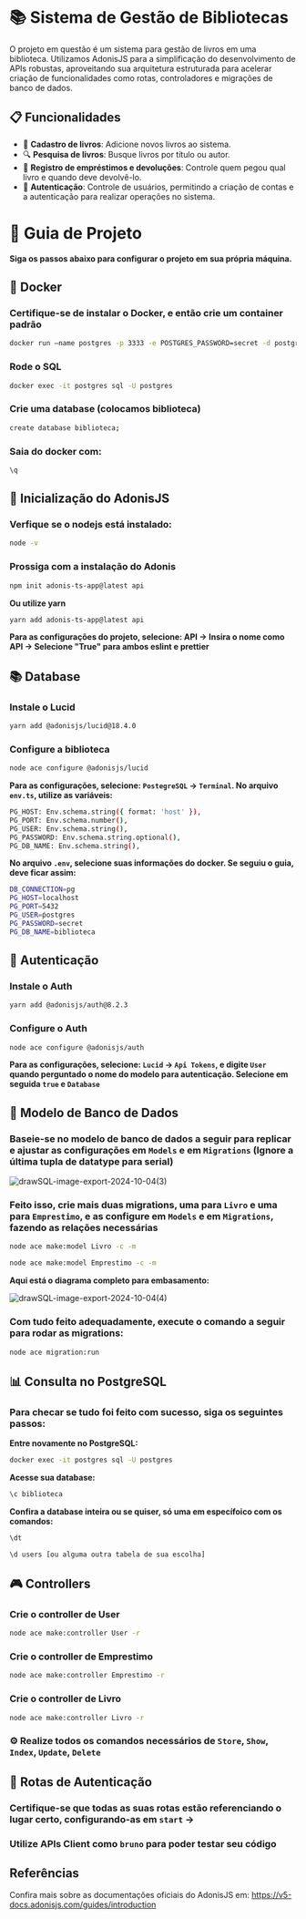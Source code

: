 # 📚 Sistema de Gestão de Bibliotecas

O projeto em questão é um sistema para gestão de livros em uma biblioteca. Utilizamos AdonisJS para a simplificação do desenvolvimento de APIs robustas, aproveitando sua arquitetura estruturada para acelerar criação de funcionalidades como rotas, controladores e migrações de banco de dados. 

## 📋 Funcionalidades

- 📕 **Cadastro de livros**: Adicione novos livros ao sistema.
- 🔍 **Pesquisa de livros**: Busque livros por título ou autor.
- 📝 **Registro de empréstimos e devoluções**: Controle quem pegou qual livro e quando deve devolvê-lo.
- 🔐 **Autenticação**: Controle de usuários, permitindo a criação de contas e a autenticação para realizar operações no sistema.

# 🚀 Guia de Projeto

**Siga os passos abaixo para configurar o projeto em sua própria máquina.**
## **🐳 Docker**

### Certifique-se de instalar o Docker, e então crie um container padrão

```bash
docker run –name postgres -p 3333 -e POSTGRES_PASSWORD=secret -d postgres

```

### Rode o SQL 
```bash
docker exec -it postgres sql -U postgres
```

### Crie uma database (colocamos biblioteca)
```bash
create database biblioteca;
```

### Saia do docker com:
```bash
\q
```
## 🏁 Inicialização do AdonisJS

### Verfique se o nodejs está instalado:

```bash
node -v

```
### Prossiga com a instalação do Adonis

```bash
npm init adonis-ts-app@latest api
```
**Ou utilize yarn**

```bash
yarn add adonis-ts-app@latest api
```
**Para as configurações do projeto, selecione: API -> Insira o nome como API -> Selecione "True" para ambos eslint e prettier**

## 📚 Database

### Instale o Lucid

```bash
yarn add @adonisjs/lucid@18.4.0
```
### Configure a biblioteca

```bash
node ace configure @adonisjs/lucid
```
**Para as configurações, selecione: `PostegreSQL` -> `Terminal`.
No arquivo `env.ts`, utilize as variáveis:**

```bash
PG_HOST: Env.schema.string({ format: 'host' }),
PG_PORT: Env.schema.number(),
PG_USER: Env.schema.string(),
PG_PASSWORD: Env.schema.string.optional(),
PG_DB_NAME: Env.schema.string(),
```

**No arquivo `.env`, selecione suas informações do docker. Se seguiu o guia, deve ficar assim:**
```bash
DB_CONNECTION=pg
PG_HOST=localhost
PG_PORT=5432
PG_USER=ṕostgres
PG_PASSWORD=secret
PG_DB_NAME=biblioteca
```

## 🔐 Autenticação

### Instale o Auth
```bash
yarn add @adonisjs/auth@8.2.3
```
### Configure o Auth
```bash
node ace configure @adonisjs/auth
```
**Para as configurações, selecione: `Lucid` -> `Api Tokens`, e digite `User` quando perguntado o nome do modelo para autenticação. Selecione em seguida `true` e `Database`**

## 🎲 Modelo de Banco de Dados
### Baseie-se no modelo de banco de dados a seguir para replicar e ajustar as configurações em `Models` e em `Migrations` (Ignore a última tupla de datatype para serial)


![drawSQL-image-export-2024-10-04(3)](https://github.com/user-attachments/assets/17abd06a-6926-41bc-9457-bdaea95ce665)


### Feito isso, crie mais duas migrations, uma para `Livro` e uma para `Emprestimo`, e as configure em `Models` e em `Migrations`, fazendo as relações necessárias
```bash
node ace make:model Livro -c -m
```
```bash
node ace make:model Emprestimo -c -m
```
**Aqui está o diagrama completo para embasamento:**

![drawSQL-image-export-2024-10-04(4)](https://github.com/user-attachments/assets/5d18197c-a093-4318-8aa9-46a5e8c3b058)


### Com tudo feito adequadamente, execute o comando a seguir para rodar as migrations:
```bash
node ace migration:run
```
## 📊 Consulta no PostgreSQL
### Para checar se tudo foi feito com sucesso, siga os seguintes passos:
**Entre novamente no PostgreSQL:**
```bash
docker exec -it postgres sql -U postgres
```
**Acesse sua database:**
```bash
\c biblioteca
```
**Confira a database inteira ou se quiser, só uma em específoico com os comandos:**
```bash
\dt
```
```bash
\d users [ou alguma outra tabela de sua escolha]
```

## 🎮 Controllers
### Crie o controller de User
```bash
node ace make:controller User -r
```
### Crie o controller de Emprestimo
```bash
node ace make:controller Emprestimo -r
```
### Crie o controller de Livro
```bash
node ace make:controller Livro -r
```

### ⚙️ Realize todos os comandos necessários de `Store`, `Show`, `Index`, `Update`, `Delete` 

## 🚗 Rotas de Autenticação

### Certifique-se que todas as suas rotas estão referenciando o lugar certo, configurando-as em `start` ->  

### Utilize APIs Client como `bruno` para poder testar seu código

## Referências
Confira mais sobre as documentações oficiais do AdonisJS em: https://v5-docs.adonisjs.com/guides/introduction
